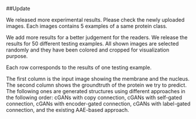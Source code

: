 ##Update

We released more experimental results. Please check the newly uploaded images. Each images contains 5 examples of a same protein class.




We add more results for a better judgement for the readers. We release the results for 50 different testing examples. All shown images are selected randomly and they have been colored and cropped for visualization purpose.

Each row corresponds to the results of one testing example. 

The first column is the input image showing the membrane and the nucleus. The second column shows the groundtruth of the protein we try to predict. The following ones are generated structures using different approaches in the following order: cGANs with copy connection, cGANs with self-gated connection, cGANs with encoder-gated connection, cGANs with label-gated connection, and the existing AAE-based approach.

